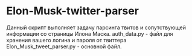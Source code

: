 # Elon-Musk-twitter-parser
Данный скрипт выполняет задачу парсинга твитов и сопутствующей информации со страницы Илона Маска.
auth_data.py - файл для хранения вашего логина и пароля от твиттера
Elon_Musk_tweet_parser.py - основной файл. 

